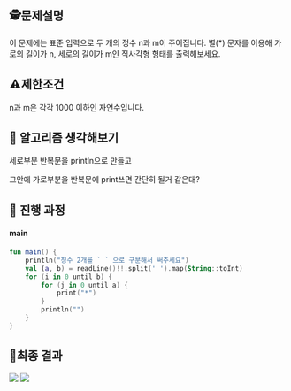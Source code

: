 ## 🕵️문제설명
이 문제에는 표준 입력으로 두 개의 정수 n과 m이 주어집니다.
별(*) 문자를 이용해 가로의 길이가 n, 세로의 길이가 m인 직사각형 형태를 출력해보세요.

## ⚠️제한조건

n과 m은 각각 1000 이하인 자연수입니다.

## 🤔 알고리즘 생각해보기
세로부분 반복문을 println으로 만들고

그안에 가로부분을 반복문에 print쓰면 간단히 될거 같은대?
## 🔎 진행 과정

#### main

```kotlin
fun main() {
    println("정수 2개를 ` ` 으로 구분해서 써주세요")
    val (a, b) = readLine()!!.split(' ').map(String::toInt)
    for (i in 0 until b) {
        for (j in 0 until a) {
            print("*")
        }
        println("")
    }
}
```

## 📌최종 결과
![](https://velog.velcdn.com/images/guysang/post/51cae5ff-6ff4-4723-a09b-29c176563fc9/image.png)
![](https://velog.velcdn.com/images/guysang/post/68cb1f80-3686-4b35-a303-82a5ee84fc0e/image.png)
